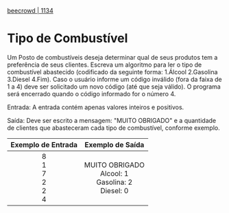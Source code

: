 [beecrowd | 1134](https://www.beecrowd.com.br/judge/pt/problems/view/1134)

# Tipo de Combustível

Um Posto de combustíveis deseja determinar qual de seus produtos tem a preferência de seus clientes. Escreva um algoritmo para ler o tipo de combustível abastecido (codificado da seguinte forma: 1.Álcool 2.Gasolina 3.Diesel 4.Fim). Caso o usuário informe um código inválido (fora da faixa de 1 a 4) deve ser solicitado um novo código (até que seja válido). O programa será encerrado quando o código informado for o número 4.

Entrada: A entrada contém apenas valores inteiros e positivos.

Saída: Deve ser escrito a mensagem: "MUITO OBRIGADO" e a quantidade de clientes que abasteceram cada tipo de combustível, conforme exemplo.

|     Exemplo de Entrada     |                     Exemplo de Saída                    |
|:--------------------------:|:-------------------------------------------------------:|
| 8<br>1<br>7<br>2<br>2<br>4 | MUITO OBRIGADO<br>Alcool: 1<br>Gasolina: 2<br>Diesel: 0 |